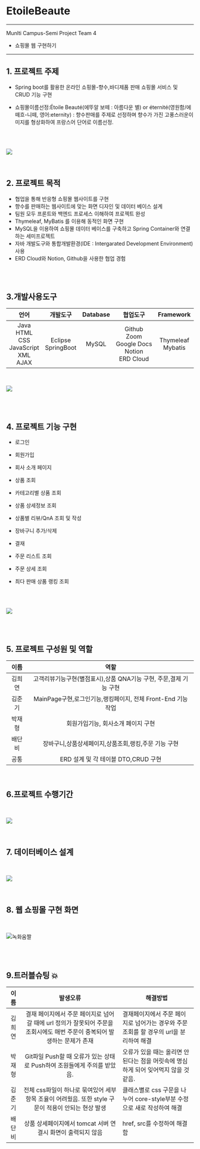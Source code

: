 # EtoileBeaute
---
Munlti Campus-Semi Project Team 4
- 쇼핑몰 웹 구현하기
---
## 1. 프로젝트 주제
- Spring boot를 활용한  온라인 쇼핑몰-향수,바디제품 판매 쇼핑몰 서비스 및 CRUD 기능 구현
  
- 쇼핑몰이름선정:Étoile Beauté(에뚜알 보떼 : 아름다운 별) or éternité(영원함/에떼흐-니떼, 영어:eternity) : 향수판매를 주제로 선정하며 향수가 가진 고풍스러운이미지를 형상화하여 프랑스어 단어로 이름선정. 
<br>
<br>

![](2022-10-21-15-30-15.png)

<br>
 
## 2. 프로젝트 목적

-  협업을 통해 반응형 쇼핑몰 웹사이트를 구현
-  향수를 판매하는 웹사이트에 맞는 화면 디자인 및 데이터 베이스 설계
-  팀원 모두 프론트와 백엔드 프로세스 이해하여 프로젝트 완성
-  Thymeleaf, MyBatis 를 이용해 동적인 화면 구현
-  MySQL을 이용하여 쇼핑몰 데이터 베이스를 구축하고 Spring Container와     연결하는      세미프로젝트
- 자바 개발도구와 통합개발환경(IDE : Intergarated Development Environment) 사용
- ERD Cloud와 Notion, Github을 사용한 협업 경험
<br>
<br>

## 3.개발사용도구
|언어|개발도구|Database|협업도구|Framework|
|:---:|:---:|:---:|:---:|:---:|
|Java<br>HTML<br>CSS<Br>JavaScript<br>XML<br>AJAX|Eclipse<br>SpringBoot<br>|MySQL|Github<br>Zoom<br>Google Docs<br>Notion<br>ERD Cloud|Thymeleaf<br>Mybatis|
<br>

![](2022-10-21-15-28-30.png)

<br>
<br>

## 4. 프로젝트 기능 구현
- 로그인

- 회원가입

- 회사 소개 페이지

- 상품 조회

- 카테고리별 상품 조회

- 상품 상세정보 조회

- 상품별 리뷰/QnA 조회 및 작성

- 장바구니 추가/삭제

- 결재

- 주문 리스트 조회

- 주문 상세 조회

- 최다 판매 상품 랭킹 조회
<br>
<br>

![](2022-10-21-15-29-41.png)





<br>
<br>

## 5. 프로젝트 구성원 및 역할
| 이름 |<center>역할|
| :---: |---|
|김희연|<center>고객리뷰기능구현(별점표시),상품 QNA기능 구현, 주문,결제 기능 구현 |
|김준기|<center>MainPage구현,로그인기능,랭킹페이지, 전체 Front-End 기능 작업||
|박재형|<center>회원가입기능, 회사소개 페이지 구현|
|배단비|<center>장바구니,상품상세페이지,상품조회,랭킹,주문 기능 구현|
|공통|<center>ERD 설계 및 각 테이블 DTO,CRUD 구현|
<br>

## 6.프로젝트 수행기간 
<br>

![](2022-10-21-15-28-53.png)

<br>

## 7. 데이터베이스 설계
<br>

![](2022-10-21-16-00-57.png)

<br>

## 8. 웹 쇼핑몰 구현 화면
<br>


![녹화움짤](https://user-images.githubusercontent.com/111727491/197132973-350cb407-2d6f-4e42-9b58-c273f0960144.gif)

<br>
<br>

## 9.트러블슈팅 💥

| 이름 |<center>발생오류 |<center> 해결방법|
| :---: |---|---|
|김희연|<center>결재 페이지에서 주문 페이지로 넘어갈 때에 url 정의가 잘못되어 주문을 조회시에도 매번 주문이 중복되어 발생하는 문제가 존재|결재페이지에서 주문 페이지로 넘어가는 경우와 주문 조회를 할 경우의 url을 분리하여 해결 |
|박재형|<center>Git파일 Push할 때 오류가 있는 상태로 Push하여 조원들에게 주의를 받았음.|오류가 있을 때는 올리면 안 된다는 점을 머릿속에 명심하게 되어 잊어먹지 않을 것 같음.|
|김준기|<center>전체 css파일이 하나로 묶여있어 세부 항목 조율이 어려웠음. 또한 style 구문이 적용이 안되는 현상 발생|클래스별로 css 구문을 나누어  core-style부분 수정으로 새로 작성하여 해결|
|배단비|<center> 상품 상세페이지에서 tomcat 서버 연결시 화면이 출력되지 않음|href, src를 수정하여 해결함 |


